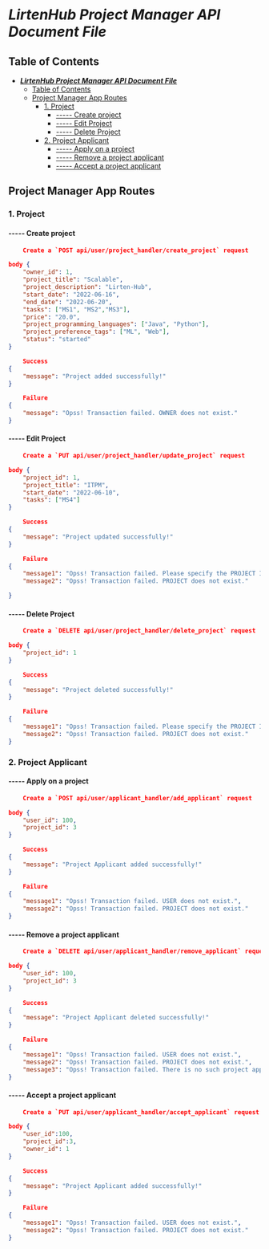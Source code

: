 # **_LirtenHub Project Manager API Document File_**

</hr>

## Table of Contents

- [**_LirtenHub Project Manager API Document File_**](#lirtenhub-project-manager-api-document-file)
  - [Table of Contents](#table-of-contents)
  - [Project Manager App Routes](#project-manager-app-routes)
    - [1. Project](#1-project)
      - [----- Create project](#------create-project)
      - [----- Edit Project](#------edit-project)
      - [----- Delete Project](#------delete-project)
    - [2. Project Applicant](#2-project-applicant)
      - [----- Apply on a project](#------apply-on-a-project)
      - [----- Remove a project applicant](#------remove-a-project-applicant)
      - [----- Accept a project applicant](#------accept-a-project-applicant)

</hr>

## Project Manager App Routes

### 1. Project

#### ----- Create project

```json
    Create a `POST api/user/project_handler/create_project` request

body {
    "owner_id": 1,
    "project_title": "Scalable",
    "project_description": "Lirten-Hub",
    "start_date": "2022-06-16",
    "end_date": "2022-06-20",
    "tasks": ["MS1", "MS2","MS3"],
    "price": "20.0",
    "project_programming_languages": ["Java", "Python"],
    "project_preference_tags": ["ML", "Web"],
    "status": "started"
}

    Success
{ 
    "message": "Project added successfully!"
}

    Failure
{ 
    "message": "Opss! Transaction failed. OWNER does not exist."
}
```

#### ----- Edit Project

```json
    Create a `PUT api/user/project_handler/update_project` request

body {
    "project_id": 1,
    "project_title": "ITPM",
    "start_date": "2022-06-10",
    "tasks": ["MS4"]
}

    Success
{ 
    "message": "Project updated successfully!"
}

    Failure
{ 
    "message1": "Opss! Transaction failed. Please specify the PROJECT ID.",
    "message2": "Opss! Transaction failed. PROJECT does not exist."

}
```

#### ----- Delete Project

```json
    Create a `DELETE api/user/project_handler/delete_project` request

body {
    "project_id": 1
}

    Success
{ 
    "message": "Project deleted successfully!"
}

    Failure
{ 
    "message1": "Opss! Transaction failed. Please specify the PROJECT ID.",
    "message2": "Opss! Transaction failed. PROJECT does not exist."
}
```

### 2. Project Applicant

#### ----- Apply on a project

```json
    Create a `POST api/user/applicant_handler/add_applicant` request

body {
    "user_id": 100,
    "project_id": 3
}

    Success
{ 
    "message": "Project Applicant added successfully!"
}

    Failure
{ 
    "message1": "Opss! Transaction failed. USER does not exist.",
    "message2": "Opss! Transaction failed. PROJECT does not exist."
}
```

#### ----- Remove a project applicant

```json
    Create a `DELETE api/user/applicant_handler/remove_applicant` request

body {
    "user_id": 100,
    "project_id": 3
}

    Success
{ 
    "message": "Project Applicant deleted successfully!"
}

    Failure
{ 
    "message1": "Opss! Transaction failed. USER does not exist.",
    "message2": "Opss! Transaction failed. PROJECT does not exist.",
    "message3": "Opss! Transaction failed. There is no such project applicant."
}
```

#### ----- Accept a project applicant

```json
    Create a `PUT api/user/applicant_handler/accept_applicant` request

body {
    "user_id":100,
    "project_id":3,
    "owner_id": 1
}

    Success
{ 
    "message": "Project Applicant added successfully!"
}

    Failure
{ 
    "message1": "Opss! Transaction failed. USER does not exist.",
    "message2": "Opss! Transaction failed. PROJECT does not exist."
}
```

